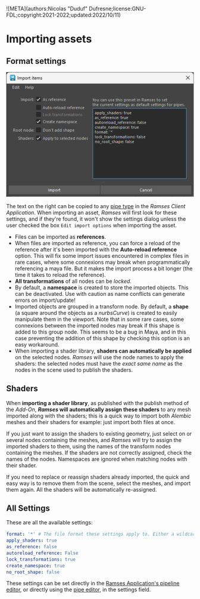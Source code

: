![META](authors:Nicolas "Duduf" Dufresne;license:GNU-FDL;copyright:2021-2022;updated:2022/10/11)

# Importing assets

<!--When importing or replacing assets, there are a few options. The same way publish settings can use presets or be set directly in the *Ramses Client Application*, *Ramses* will look for presets and default settings when importing the assets.

Presets are stored in a folder inside the Maya module folder. You can save or load a preset with `Edit ► Save preset...` and `Edit ► Load preset...`. When a preset is saved in the default folder, it is listed in the box in this tab.

*Ramses* provides a few presets by default, they're good examples of what you can do.

- `Alembic - Reference and shaders` imports an alembic file as a reference, along with *Maya* shader libraries.
- `Alembic and shaders` imports an alembic file, and *Maya* shader libraries as a reference.
- `Maya - Lock transform` imports a Maya file, and locks the transformations of the imported asset.
- `Maya - Reference` references a Maya file.
- `Maya` simply imports a Maya file.

You can safely delete these presets from the preset folder if you don't need them.-->

## Format settings

<!--For each format to import, you can set some settings.-->

![](../../img/maya/importsettings_format.png)

The text on the right can be copied to any [pipe type](../../components/client/pipetypes.md) in the *Ramses Client Application*. When importing an asset, *Ramses* will first look for these settings, and if they're found, it won't show the settings dialog unless the user checked the box `Edit import options` when importing the asset.

- Files can be imported as **references**.
- When files are imported as reference, you can force a reload of the reference after it's been imported with the **Auto-reload reference** option. This will fix some import issues encountered in complex files in rare cases, where some connexions may break when programmatically referencing a maya file. But it makes the import process a bit longer (the time it takes to reload the reference).
- **All transformations** of all nodes can be *locked*.
- By default, a **namespace** is created to store the imported objects. This can be deactivated. Use with caution as name conflicts can generate errors on import/update!
- Imported objects are grouped in a transform node. By default, a **shape** (a square around the objects as a *nurbsCurve*) is created to easily manipulate them in the viewport. Note that in some rare cases, some connexions between the imported nodes may break if this shape is added to this group node. This seems to be a bug in Maya, and in this case preventing the addition of this shape by checking this option is an easy workaround.
- When importing a shader library, **shaders can automatically be applied** on the selected nodes.
  *Ramses* will use the node names to apply the shaders: the selected nodes must have the *exact same name* as the nodes in the scene used to publish the shaders.

## Shaders

When **importing a shader library**, as published with the publish method of the *Add-On*, ***Ramses* will automatically assign these shaders** to any mesh imported along with the shaders; this is a quick way to import both *Alembic* meshes and their shaders for example: just import both files at once.

If you just want to assign the shaders to existing geometry, just select on or several nodes containing the meshes, and *Ramses* will try to assign the imported shaders to them, using the names of the transform nodes containing the meshes. If the shaders are not correctly assigned, check the names of the nodes. Namespaces are ignored when matching nodes with their shader.

If you need to replace or reassign shaders already imported, the quick and easy way is to remove them from the scene, select the meshes, and import them again. All the shaders will be automatically re-assigned.

## All Settings

These are all the available settings:

```yaml
format: '*' # The file format these settings apply to. Either a wildcard '*' or the file extension (without the leading ".")
apply_shaders: true
as_reference: false
autoreload_reference: False
lock_transformations: true
create_namespace: true
no_root_shape: false
```

These settings can be set directly in the [Ramses Application's pipeline editor](../client/pipeline.md), or directly using the [pipe editor](../client/pipetypes.md), in the settings field.